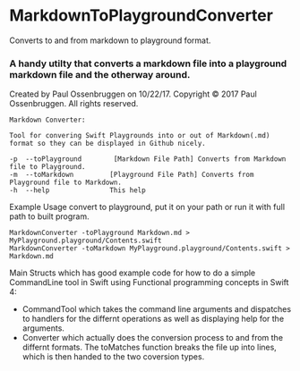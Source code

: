 # MarkdownToPlaygroundConverter
Converts to and from markdown to playground format. 

### A handy utilty that converts a markdown file into a playground markdown file and the otherway around.

Created by Paul Ossenbruggen on 10/22/17.
Copyright © 2017 Paul Ossenbruggen. All rights reserved.

    Markdown Converter:

    Tool for convering Swift Playgrounds into or out of Markdown(.md) format so they can be displayed in Github nicely.

    -p  --toPlayground        [Markdown File Path] Converts from Markdown file to Playground.
    -m  --toMarkdown         [Playground File Path] Converts from Playground file to Markdown.
    -h  --help               This help

Example Usage convert to playground, put it on your path or run it with full path to built program.
    
    MarkdownConverter -toPlayground Markdown.md > MyPlayground.playground/Contents.swift
    MarkdownConverter -toMarkdown MyPlayground.playground/Contents.swift > Markdown.md
    
Main Structs which has good example code for how to do a simple CommandLine tool in Swift using Functional programming concepts in Swift 4:

* CommandTool which takes the command line arguments and dispatches to handlers for the differnt operations as well as displaying help for the arguments.
* Converter which actually does the conversion process to and from the differnt formats. The toMatches function breaks the file up into lines, which is then handed to the two coversion types. 
